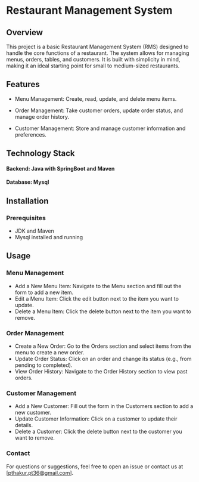 
# Restaurant Management System

## Overview

This project is a basic Restaurant Management System (RMS) designed to handle the core functions of a restaurant. The system allows for managing menus, orders, tables, and customers. It is built with simplicity in mind, making it an ideal starting point for small to medium-sized restaurants.

## Features

* Menu Management: Create, read, update, and delete menu items.
* Order Management: Take customer orders, update order status, and manage order history.
 
* Customer Management: Store and manage customer information and preferences.

## Technology Stack

#### Backend: Java with SpringBoot and Maven
#### Database: Mysql

## Installation
### Prerequisites
* JDK and Maven
* Mysql installed and running

## Usage
### Menu Management
* Add a New Menu Item: Navigate to the Menu section and fill out the form to add a new item.
* Edit a Menu Item: Click the edit button next to the item you want to update.
* Delete a Menu Item: Click the delete button next to the item you want to remove.

### Order Management
* Create a New Order: Go to the Orders section and select items from the menu to create a new order.
* Update Order Status: Click on an order and change its status (e.g., from pending to completed).
* View Order History: Navigate to the Order History section to view past orders.

### Customer Management
* Add a New Customer: Fill out the form in the Customers section to add a new customer.
* Update Customer Information: Click on a customer to update their details.
* Delete a Customer: Click the delete button next to the customer you want to remove.

### Contact
For questions or suggestions, feel free to open an issue or contact us at [pthakur.pt36@gmail.com].
